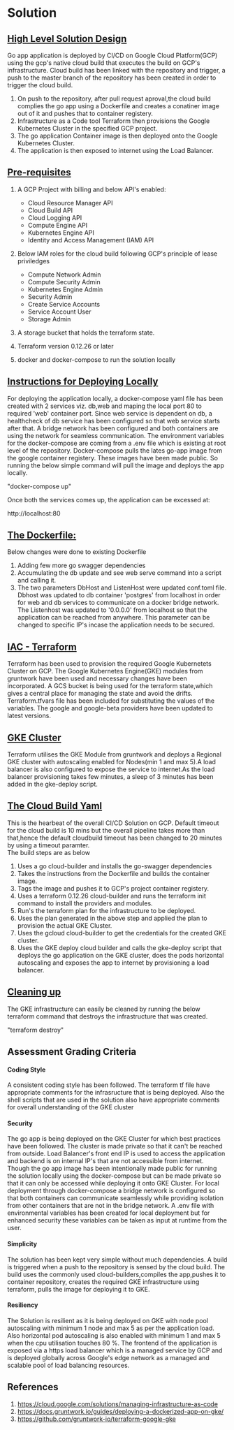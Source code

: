 # Solution

## <u>High Level Solution Design</u>
 Go app application is deployed by CI/CD on Google Cloud Platform(GCP) using the gcp's native cloud build that executes the build on GCP's infrastructure. Cloud build has been linked with the repository and trigger, a push to the master branch of the repository has been created in order to trigger the cloud build.
 
 1. On push to the repository, after pull request aproval,the cloud build complies the go app using a Dockerfile and creates a conatiner image out of it and pushes that to container registery. 
 2. Infrastructure as a Code tool Terraform then provisions the Google Kubernetes Cluster in the specified GCP project.
 3. The go application Container image is then deployed onto the Google Kubernetes Cluster.
 4. The application is then exposed to internet using the Load Balancer.

## <u>Pre-requisites</u>
1. A GCP Project with billing and below API's enabled:<br>
    * Cloud Resource Manager API<br>
    * Cloud Build API<br>
    * Cloud Logging API<br>
    * Compute Engine API<br>
    * Kubernetes Engine API<br>
    * Identity and Access Management (IAM) API	

2. Below IAM roles for the cloud build following GCP's principle of lease priviledges<br>
    * Compute Network Admin
    * Compute Security Admin
    * Kubernetes Engine Admin
    * Security Admin
    * Create Service Accounts
    * Service Account User
    * Storage Admin

3. A storage bucket that holds the terraform state.

4. Terraform version 0.12.26 or later

5. docker and docker-compose to run the solution locally



 ## <u>Instructions for Deploying Locally</u>
 For deploying the application locally, a docker-compose yaml file has been created with 2 services viz. db,web and maping  the local port 80 to required 'web' container port. Since web service is dependent on db, a healthcheck of db service has been configured so that web service starts after that. A bridge network has been configured and both containers are using the network for seamless communication. The environment variables for the docker-compose are coming from a .env file which is existing at root level of the repository. Docker-compose pulls the lates go-app image from the google container registery. These images have been made public. So running the below simple command will pull the image and deploys the app locally.

 "docker-compose up"

 Once both the services comes up, the application can be excessed at:

 http://localhost:80
  

  ## <u> The Dockerfile:</u>
  Below changes were done to existing Dockerfile<br>
  1. Adding few more go swagger dependencies
  2. Accumulating the db update and see web serve command into a script and calling it.
  3. The two parameters DbHost and ListenHost were updated conf.toml file. Dbhost was updated to db container 'postgres' from localhost in order for web and db services to communicate on a docker bridge network. The Listenhost was updated to '0.0.0.0' from localhost so that the application can be reached from anywhere. This parameter can be changed to specific IP's incase the application needs to be secured.

  ## <u>IAC - Terraform</u>

  Terraform has been used to provision the required Google Kubernetets Cluster on GCP. The Google Kubernetes Engine(GKE) modules from gruntwork have been used and necessary changes have been incorporated. A GCS bucket is being used for the terraform state,which gives a central place for managing the state and avoid the drifts. Terraform.tfvars file has been included for substituting the values of the variables. The google and google-beta providers have been updated to latest versions.

  ## <u>GKE Cluster</u>
  Terraform utilises the GKE Module from gruntwork and deploys a Regional GKE cluster with autoscaling enabled for Nodes(min 1 and max 5).A load balancer is also configured to expose the service to internet.As the load balancer provisioning takes few minutes, a sleep of 3 minutes has been added in the gke-deploy script.

  ## <u>The Cloud Build Yaml</u>
  This is the hearbeat of the overall CI/CD Solution on GCP. Default timeout for the cloud build is 10 mins but the overall pipeline takes more than that,hence the default cloudbuild timeout has been changed to 20 minutes  by using a timeout paramter.<br>
   The build steps are as below<br>
  1. Uses a go cloud-builder and installs the go-swagger dependencies
  2. Takes the instructions from the Dockerfile and builds the container image.
  3. Tags the image and pushes it to GCP's project container registery.
  4. Uses a terraform 0.12.26 cloud-builder and runs the terraform init command to install the providers and modules.
  5. Run's the terraform plan for the infrastructure to be deployed.
  6. Uses the plan generated in the above step and applied the plan to provision the actual GKE Cluster.
  7. Uses the gcloud cloud-builder to get the credentials for the created GKE cluster.
  8. Uses the GKE deploy cloud builder and calls the gke-deploy script that deploys the go application on the GKE cluster, does the pods horizontal autoscaling and exposes the app to internet by provisioning a load balancer.

  ## <u>Cleaning up</u>

  The GKE infrastructure can easily be cleaned by running the below terraform command that destroys the infrastructure that was created.

  "terraform destroy"

  

  ## Assessment Grading Criteria


#### Coding Style

A consistent coding style has been followed. The terraform tf file have appropriate comments for the infrasructure that is being deployed. Also the shell scripts that are used in the solution also have appropriate comments for overall understanding of the GKE cluster
#### Security

The go app is being deployed on the GKE Cluster for which best practices have been followed. The cluster is made private so that it can't be reached from outside. Load Balancer's front end IP is used to access the application and backend is on internal IP's that are not accessible from internet. Though the go app image has been intentionally made public for running the solution locally using the docker-compose but can be made private so that it can only be accessed while deploying it onto GKE Cluster. For local deployment through docker-compose a bridge network is configured so that both containers can communicate seamlessly while providing isolation from other containers that are not in the bridge network. A .env file with environmental variables has been created for local deployment but for enhanced security these variables can be taken as input at runtime from the user.

#### Simplicity

The solution has been kept very simple without much dependencies. A build is triggered when a push to the repository is sensed by the cloud build. The build uses the commonly used cloud-builders,compiles the app,pushes it to container repository, creates the required GKE infrastructure using terraform, pulls the image for deploying it to GKE.

#### Resiliency

The Solution is resilient as it is being deployed on GKE with node pool autoscaling with minimum 1 node and max 5 as per the application load. Also horizontal pod autoscaling is also enabled with minimum 1 and max 5 when the cpu utilisation touches 80 %. The frontend of the application is exposed via a https load balancer which is a managed service by GCP and is deployed globally across Google's edge network as a managed and scalable pool of load balancing resources.

## References
  1. https://cloud.google.com/solutions/managing-infrastructure-as-code
  2. https://docs.gruntwork.io/guides/deploying-a-dockerized-app-on-gke/
  3. https://github.com/gruntwork-io/terraform-google-gke